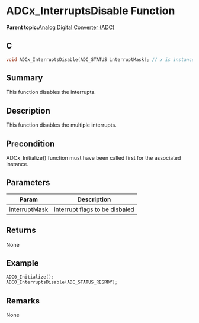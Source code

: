 # ADCx\_InterruptsDisable Function

**Parent topic:**[Analog Digital Converter \(ADC\)](GUID-6E851777-3AFA-4FC5-A7DE-14CB9DD2E033.md)

## C

```c
void ADCx_InterruptsDisable(ADC_STATUS interruptMask); // x is instance of the peripheral and it is applicable only for devices having multiple instances of the peripheral.
```

## Summary

This function disables the interrupts.

## Description

This function disables the multiple interrupts.

## Precondition

ADCx\_Initialize\(\) function must have been called first for the associated instance.

## Parameters

|Param|Description|
|-----|-----------|
|interruptMask|interrupt flags to be disbaled|

## Returns

None

## Example

```c
ADC0_Initialize();
ADC0_InterruptsDisable(ADC_STATUS_RESRDY);
```

## Remarks

None

